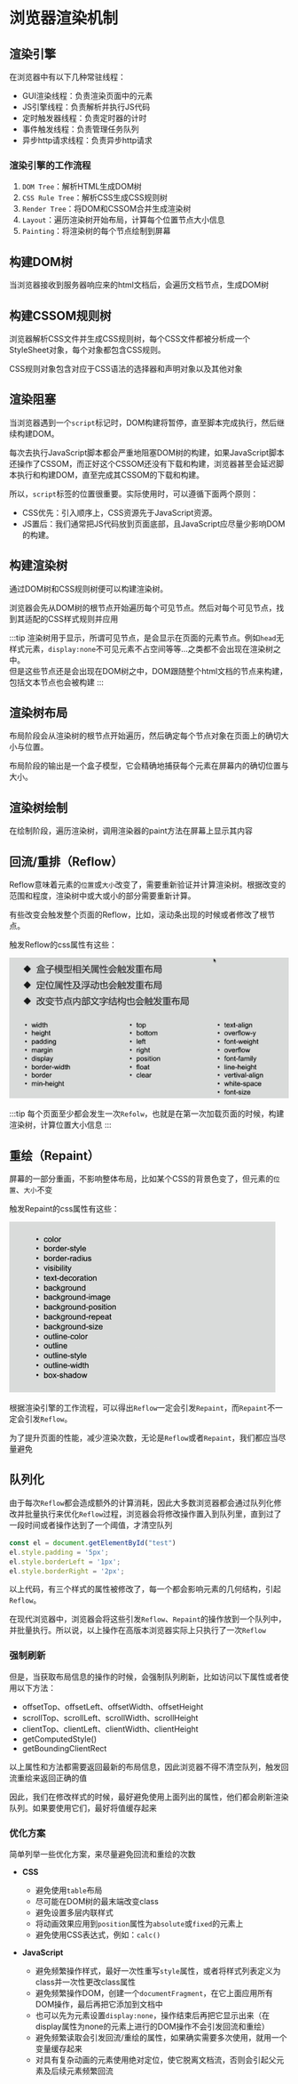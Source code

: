 # 浏览器渲染机制

## 渲染引擎
在浏览器中有以下几种常驻线程：

* GUI渲染线程：负责渲染页面中的元素
* JS引擎线程：负责解析并执行JS代码
* 定时触发器线程：负责定时器的计时
* 事件触发线程：负责管理任务队列
* 异步http请求线程：负责异步http请求

### 渲染引擎的工作流程
1. `DOM Tree`：解析HTML生成DOM树
2. `CSS Rule Tree`：解析CSS生成CSS规则树
3. `Render Tree`：将DOM和CSSOM合并生成渲染树
4. `Layout`：遍历渲染树开始布局，计算每个位置节点大小信息
5. `Painting`：将渲染树的每个节点绘制到屏幕

## 构建DOM树
当浏览器接收到服务器响应来的html文档后，会遍历文档节点，生成DOM树

## 构建CSSOM规则树
浏览器解析CSS文件并生成CSS规则树，每个CSS文件都被分析成一个StyleSheet对象，每个对象都包含CSS规则。

CSS规则对象包含对应于CSS语法的选择器和声明对象以及其他对象

## 渲染阻塞
当浏览器遇到一个`script`标记时，DOM构建将暂停，直至脚本完成执行，然后继续构建DOM。

每次去执行JavaScript脚本都会严重地阻塞DOM树的构建，如果JavaScript脚本还操作了CSSOM，而正好这个CSSOM还没有下载和构建，浏览器甚至会延迟脚本执行和构建DOM，直至完成其CSSOM的下载和构建。

所以，`script`标签的位置很重要。实际使用时，可以遵循下面两个原则：

* CSS优先：引入顺序上，CSS资源先于JavaScript资源。
* JS置后：我们通常把JS代码放到页面底部，且JavaScript应尽量少影响DOM的构建。

## 构建渲染树
通过DOM树和CSS规则树便可以构建渲染树。

浏览器会先从DOM树的根节点开始遍历每个可见节点。然后对每个可见节点，找到其适配的CSS样式规则并应用

:::tip
渲染树用于显示，所谓可见节点，是会显示在页面的元素节点。例如`head`无样式元素，`display:none`不可见元素不占空间等等...之类都不会出现在渲染树之中。\
但是这些节点还是会出现在DOM树之中，DOM跟随整个html文档的节点来构建，包括文本节点也会被构建
:::

## 渲染树布局
布局阶段会从渲染树的根节点开始遍历，然后确定每个节点对象在页面上的确切大小与位置。

布局阶段的输出是一个盒子模型，它会精确地捕获每个元素在屏幕内的确切位置与大小。

## 渲染树绘制
在绘制阶段，遍历渲染树，调用渲染器的paint方法在屏幕上显示其内容

## 回流/重排（Reflow）
Reflow意味着元素的`位置`或`大小`改变了，需要重新验证并计算渲染树。根据改变的范围和程度，渲染树中或大或小的部分需要重新计算。

有些改变会触发整个页面的Reflow，比如，滚动条出现的时候或者修改了根节点。

触发Reflow的css属性有这些：

![Reflow](../../.vuepress/public/assets/img/render1.png)

:::tip
每个页面至少都会发生一次`Refolw`，也就是在第一次加载页面的时候，构建渲染树，计算位置大小信息
:::

## 重绘（Repaint）
屏幕的一部分重画，不影响整体布局，比如某个CSS的背景色变了，但元素的`位置`、`大小`不变

触发Repaint的css属性有这些：

![Repaint](../../.vuepress/public/assets/img/render2.png)

根据渲染引擎的工作流程，可以得出`Reflow`一定会引发`Repaint`，而`Repaint`不一定会引发`Reflow`。

为了提升页面的性能，减少渲染次数，无论是`Reflow`或者`Repaint`，我们都应当尽量避免

## 队列化

由于每次`Reflow`都会造成额外的计算消耗，因此大多数浏览器都会通过队列化修改并批量执行来优化`Reflow`过程，浏览器会将修改操作置入到队列里，直到过了一段时间或者操作达到了一个阈值，才清空队列
```js
const el = document.getElementById("test")
el.style.padding = '5px';
el.style.borderLeft = '1px';
el.style.borderRight = '2px';
```
以上代码，有三个样式的属性被修改了，每一个都会影响元素的几何结构，引起`Reflow`。

在现代浏览器中，浏览器会将这些引发`Reflow`、`Repaint`的操作放到一个队列中，并批量执行。所以说，以上操作在高版本浏览器实际上只执行了一次`Reflow`

### 强制刷新
但是，当获取布局信息的操作的时候，会强制队列刷新，比如访问以下属性或者使用以下方法：

* offsetTop、offsetLeft、offsetWidth、offsetHeight
* scrollTop、scrollLeft、scrollWidth、scrollHeight
* clientTop、clientLeft、clientWidth、clientHeight
* getComputedStyle()
* getBoundingClientRect

以上属性和方法都需要返回最新的布局信息，因此浏览器不得不清空队列，触发回流重绘来返回正确的值

因此，我们在修改样式的时候，最好避免使用上面列出的属性，他们都会刷新渲染队列。如果要使用它们，最好将值缓存起来

### 优化方案
简单列举一些优化方案，来尽量避免回流和重绘的次数

* **CSS**
   * 避免使用`table`布局
   * 尽可能在DOM树的最末端改变class
   * 避免设置多层内联样式
   * 将动画效果应用到`position`属性为`absolute`或`fixed`的元素上
   * 避免使用CSS表达式，例如：`calc()`

* **JavaScript**
   * 避免频繁操作样式，最好一次性重写`style`属性，或者将样式列表定义为class并一次性更改class属性
   * 避免频繁操作DOM，创建一个`documentFragment`，在它上面应用所有DOM操作，最后再把它添加到文档中
   * 也可以先为元素设置`display:none`，操作结束后再把它显示出来（在display属性为none的元素上进行的DOM操作不会引发回流和重绘）
   * 避免频繁读取会引发回流/重绘的属性，如果确实需要多次使用，就用一个变量缓存起来
   * 对具有复杂动画的元素使用绝对定位，使它脱离文档流，否则会引起父元素及后续元素频繁回流

<Vssue />
